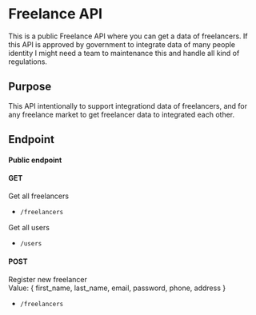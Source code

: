 # Freelance API
This is a public Freelance API where you can get a data of freelancers. If this API is approved by government to integrate data of many people identity I might need a team to maintenance this and handle all kind of regulations.

## Purpose
This API intentionally to support integrationd data of freelancers, and for any freelance market to get freelancer data to integrated each other.

## Endpoint
#### Public endpoint
#### GET
Get all freelancers
* ```bash
  /freelancers
  ```
Get all users
* ```bash
  /users
  ```
#### POST
Register new freelancer <br>
Value: { first_name, last_name, email, password, phone, address }
* ```bash
  /freelancers
  ```
